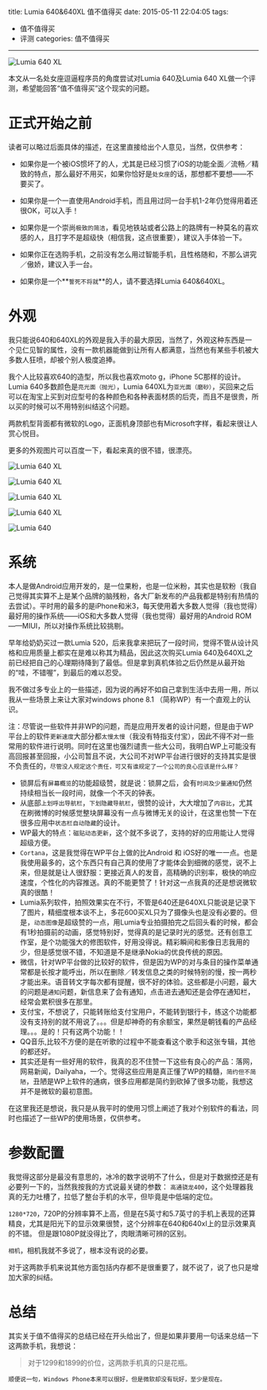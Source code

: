 title: Lumia 640&640XL 值不值得买
date: 2015-05-11 22:04:05
tags:
-  值不值得买
-  评测
categories: 值不值得买

---
![Lumia 640 XL](/img/2015-05-11/lumia640xl_01.jpg "Lumia 640 XL")

本文从一名处女座逗逼程序员的角度尝试对Lumia 640及Lumia 640 XL做一个评测，希望能回答“值不值得买”这个现实的问题。

# 正式开始之前

读者可以略过后面具体的描述，在这里直接给出个人意见，当然，仅供参考：

- 如果你是一个被iOS惯坏了的人，尤其是已经习惯了iOS的功能全面／流畅／精致的特点，那么最好不用买，如果你恰好是`处女座`的话，那想都不要想——不要买了。

- 如果你是一个一直使用Android手机，而且用过同一台手机1-2年仍觉得用着还很OK，可以入手！

- 如果你是一个崇尚`极致的简洁`，看见地铁站或者公路上的路牌有一种莫名的喜欢感的人，且打字不是超级快（相信我，这点很重要），建议入手体验一下。

- 如果你正在选购手机，之前没有怎么用过智能手机，且性格随和，不那么讲究／傲娇，建议入手一台。

- 如果你是一个**`誓死不将就`**的人，请不要选择Lumia 640&640XL。

<!--more-->

# 外观

我只能说640和640XL的外观是我入手的最大原因，当然了，外观这种东西是一个见仁见智的属性，没有一款机器能做到让所有人都满意，当然也有某些手机被大多数人狂喷，却被个别人极度追捧。

我个人比较喜欢640的造型，所以我也喜欢moto g，iPhone 5C那样的设计。Lumia 640多数颜色是`亮光面（抛光）`，Lumia 640XL为`亚光面（磨砂）`，买回来之后可以在淘宝上买到对应型号的各种颜色和各种表面材质的后壳，而且不是很贵，所以买的时候可以不用特别纠结这个问题。

两款机型背面都有微软的Logo，正面机身顶部也有Microsoft字样，看起来很让人赏心悦目。

更多的外观图片可以百度一下，看起来真的很不错，很漂亮。


![Lumia 640 XL](/img/2015-05-11/lumia640xl_02.jpg "Lumia 640 XL")

![Lumia 640 XL](/img/2015-05-11/lumia640xl_03.jpg "Lumia 640 XL")

![Lumia 640 XL](/img/2015-05-11/lumia640xl_04.jpg "Lumia 640 XL")

![Lumia 640 XL](/img/2015-05-11/lumia640xl_05.jpg "Lumia 640 XL")

![Lumia 640](/img/2015-05-11/lumia640.jpg "Lumia 640")

# 系统

本人是做Android应用开发的，是一位果粉，也是一位米粉，其实也是软粉（我自己觉得其实算不上是某个品牌的脑残粉，各大厂新发布的产品我都是特别有热情的去尝试）。平时用的最多的是iPhone和米3，每天使用着大多数人觉得（我也觉得）最好用的操作系统——iOS和大多数人觉得（我也觉得）最好用的Android ROM——MIUI，所以对操作系统比较挑剔。

早年给奶奶买过一款Lumia 520，后来我拿来把玩了一段时间，觉得不管从设计风格和应用质量上都实在是难以称其为精品，因此这次购买Lumia 640及640XL之前已经把自己的心理期待降到了最低。但是拿到真机体验之后仍然是从最开始的“哇，不错喔”，到最后的难以忍受。

我不做过多专业上的一些描述，因为说的再好不如自己拿到生活中去用一用，所以我从一些场景上来让大家对windows phone 8.1 （简称WP）有一个直观上的认识。 

注：尽管说一些软件并非WP的问题，而是应用开发者的设计问题，但是由于WP平台上的软件`更新速度`大部分都`太慢太慢`（我没有特指支付宝），因此不得不对一些常用的软件进行说明。同时在这里也强烈谴责一些大公司，我明白WP上可能没有高回报甚至回报，小公司暂且不说，大公司不对WP平台进行很好的支持其实是很不负责任的，`尽管没人规定这个责任，可又有谁规定了一个公司的良心应该是什么样？`

- 锁屏后有`屏幕概览`的功能超级赞，就是说：锁屏之后，会有`时间及少量通知`仍然持续相当长一段时间，就像一个不灭的钟表。
- 从底部`上划呼出导航栏`，`下划隐藏导航栏`，很赞的设计，大大增加了`内容比`，尤其在刷微博的时候感觉整块屏幕没有一点与微博无关的设计，在这里也赞一下在很多应用中`状态栏自动隐藏`的设计。
- WP最大的特点：`磁贴动态更新`，这个就不多说了，支持的好的应用能让人觉得超级方便。
- `Cortana`，这是我觉得在WP平台上做的比Android 和 iOS好的唯一一点。也是我使用最多的，这个东西只有自己真的使用了才能体会到细微的感觉，说不上来，但是就是让人很舒服：更接近真人的发音，高精确的识别率，极快的响应速度，个性化的内容推送。真的不能更赞了！针对这一点我真的还是想说微软真的很酷！
- Lumia系列软件，拍照效果实在不行，不管是640还是640XL只能说是记录下了图片，精细度根本谈不上，多花600买XL只为了摄像头也是没有必要的。但是，`动态图像`是超级赞的一点，用Lumia专业拍摄拍完之后回头看的时候，都会有1秒拍摄前的动画，感觉特别好，觉得真的是记录时光的感觉。还有创意工作室，是个功能强大的修图软件，好用没得说。精彩瞬间和影像日志我用的少，但是感觉很不错，不知道是不是继承Nokia的优良传统的原因。
- 微信，针对WP平台做的比较好的软件，但是因为WP的对与条目的操作菜单通常都是长按才能呼出，所以在删除／转发信息之类的时候特别的慢，按一两秒才能出来。语音转文字每次都有提醒，很不好的体验。这些都是小问题，最大的问题是`通知`问题，新信息来了会有通知，点击进去通知还是会停在通知栏，经常会累积很多在那里。
- 支付宝，不想说了，只能转账给支付宝用户，不能转到银行卡，练这个功能都没有支持别的就不用说了。。。但是却神奇的有余额宝，果然是朝钱看的产品经理。。。是的！只有这两个功能！！
- QQ音乐,比较不方便的是在听歌的过程中不能查看这个歌手和这张专辑，其他的都还好。
- 其实还是有一些好用的软件，我真的忍不住赞一下这些有良心的产品：落网，网易新闻，Dailyaha，一个。觉得这些应用是真正懂了WP的精髓，`简约但不简陋`，丑陋是WP上软件的通病，很多应用都是简约到砍掉了很多功能，我想这并不是微软的最初意图。

在这里我还是想说，我只是从我平时的使用习惯上阐述了我对个别软件的看法，同时也描述了一些WP的使用场景，仅供参考。

# 参数配置

我觉得这部分是最没有意思的，冰冷的数字说明不了什么，但是对于数据控还是有必要列一下的，当然我按我的方式说最关键的参数：
`高通骁龙400`，这个处理器我真的无力吐槽了，拉低了整台手机的水平，但毕竟是中低端的定位。

`1280*720`，720P的分辨率算不上高，但是在5英寸和5.7英寸的手机上表现的还算精良，尤其是阳光下的显示效果很赞，这个分辨率在640和640xl上的显示效果真的不错。 但是跟1080P就没得比了，肉眼清晰可辨的区别。

`相机`，相机我就不多说了，根本没有说的必要。

对于这两款手机来说其他方面包括内存都不是很重要了，就不说了，说了也只是增加大家的纠结。

# 总结

其实关于值不值得买的总结已经在开头给出了，但是如果非要用一句话来总结一下这两款手机，我想说：
> 对于1299和1899的价位，这两款手机真的只是花瓶。

`顺便说一句，Windows Phone本来可以很好，但是微软却没有玩好，至少是现在。`
